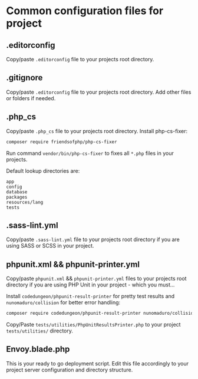 # Common configuration files for project

## .editorconfig
Copy/paste `.editorconfig` file to your projects root directory.

## .gitignore
Copy/paste `.editorconfig` file to your projects root directory. Add other files or folders if needed.

## .php_cs
Copy/paste `.php_cs` file to your projects root directory. Install php-cs-fixer:
```bash
composer require friendsofphp/php-cs-fixer
```

Run command `vendor/bin/php-cs-fixer` to fixes all `*.php` files in your projects.

Default lookup directories are:

```
app
config
database
packages
resources/lang
tests
```

## .sass-lint.yml
Copy/paste `.sass-lint.yml` file to your projects root directory if you are using SASS or SCSS in your project.

## phpunit.xml && phpunit-printer.yml
Copy/paste `phpunit.xml` && `phpunit-printer.yml` files to your projects root directory if you are using PHP Unit in your project - which you must...

Install `codedungeon/phpunit-result-printer` for pretty test results and `nunomaduro/collision` for better error handling:

```bash
composer require codedungeon/phpunit-result-printer nunomaduro/collision
```

Copy/Paste `tests/utilities/PhpUnitResultsPrinter.php` to your project `tests/utilities/` directory.

## Envoy.blade.php
This is your ready to go deployment script. Edit this file accordingly to your project server configuration and directory structure.
